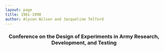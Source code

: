 ```yaml
---
layout: page
title: 1981-1990
author: Alyson Wilson and Jacqueline Telford
---
```

<div align="center"><h3>Conference on the Design of Experiments in Army Research, Development, and Testing</h3></div>
